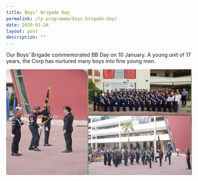 ```yaml
---
title: Boys’ Brigade Day
permalink: /lp-programme/boys-brigade-day/
date: 2020-01-20
layout: post
description: ""
---
```

Our Boys’ Brigade commemorated BB Day on 10 January. A young unit of 17 years, the Corp has nurtured many boys into fine young men.

![Our Boys’ Brigade commemorated BB Day on 10 January. A young unit of 17 years, the Corp has nurtured many boys into fine young men](/images/BB.jpeg)

